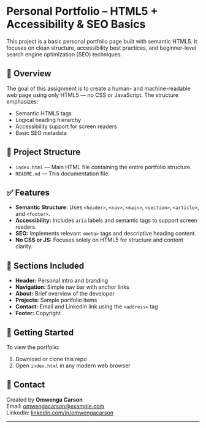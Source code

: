 # Personal Portfolio – HTML5 + Accessibility & SEO Basics

This project is a basic personal portfolio page built with semantic HTML5. It focuses on clean structure, accessibility best practices, and beginner-level search engine optimization (SEO) techniques.

## 📄 Overview

The goal of this assignment is to create a human- and machine-readable web page using only HTML5 — no CSS or JavaScript. The structure emphasizes:

- Semantic HTML5 tags
- Logical heading hierarchy
- Accessibility support for screen readers
- Basic SEO metadata

## 📂 Project Structure

- `index.html` — Main HTML file containing the entire portfolio structure.
- `README.md` — This documentation file.

## ✅ Features

- **Semantic Structure:** Uses `<header>`, `<nav>`, `<main>`, `<section>`, `<article>`, and `<footer>`.
- **Accessibility:** Includes `aria` labels and semantic tags to support screen readers.
- **SEO:** Implements relevant `<meta>` tags and descriptive heading content.
- **No CSS or JS:** Focuses solely on HTML5 for structure and content clarity.

## 🔗 Sections Included

- **Header:** Personal intro and branding
- **Navigation:** Simple nav bar with anchor links
- **About:** Brief overview of the developer
- **Projects:** Sample portfolio items
- **Contact:** Email and LinkedIn link using the `<address>` tag
- **Footer:** Copyright

## 🚀 Getting Started

To view the portfolio:

1. Download or clone this repo
2. Open `index.html` in any modern web browser

## 📧 Contact

Created by **Omwenga Carson**  
Email: omwengacarson@example.com  
LinkedIn: [linkedin.com/in/omwengacarson](https://linkedin.com/in/omwengacarson)

---

